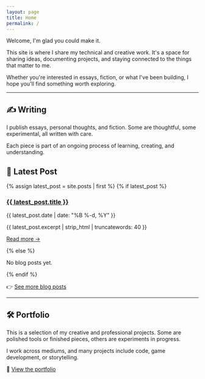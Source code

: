 ```yaml
---
layout: page
title: Home
permalink: /
---
```


Welcome, I'm glad you could make it.

This site is where I share my technical and creative work. It's a space for sharing ideas, documenting projects, and staying connected to the things that matter to me.

Whether you're interested in essays, fiction, or what I've been building, I hope you'll find something worth exploring.

---

## ✍️ Writing

I publish essays, personal thoughts, and fiction. Some are thoughtful, some experimental, all written with care.

Each piece is part of an ongoing process of learning, creating, and understanding.

## 📰 Latest Post
<div class="latest-post">
  {% assign latest_post = site.posts | first %}
  {% if latest_post %}
    <h3><a href="{{ latest_post.url | relative_url }}">{{ latest_post.title }}</a></h3>
    <p class="post-date">{{ latest_post.date | date: "%B %-d, %Y" }}</p>
    <p>{{ latest_post.excerpt | strip_html | truncatewords: 40 }}</p>
    <p><a href="{{ latest_post.url | relative_url }}">Read more →</a></p>
  {% else %}
    <p>No blog posts yet.</p>
  {% endif %}
</div>

 👉 [See more blog posts](/blog/)

---



## 🛠️ Portfolio

This is a selection of my creative and professional projects. Some are polished tools or finished pieces, others are experiments in progress.

I work across mediums, and many projects include code, game development, or storytelling.

🎨 [View the portfolio](/portfolio/)
